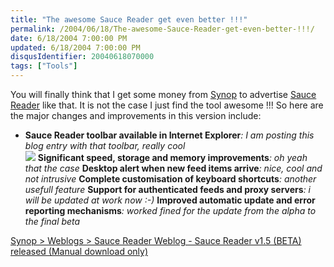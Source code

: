 ```yaml
---
title: "The awesome Sauce Reader get even better !!!"
permalink: /2004/06/18/The-awesome-Sauce-Reader-get-even-better-!!!/
date: 6/18/2004 7:00:00 PM
updated: 6/18/2004 7:00:00 PM
disqusIdentifier: 20040618070000
tags: ["Tools"]
---
```

You will finally think that I get some money from [Synop](http://www.synop.com/) to advertise [Sauce Reader](http://www.synop.com/Products/SauceReader/) like that. It is not the case I just find the tool awesome !!! So here are the major changes and improvements in this version include:

*   <strong>Sauce Reader toolbar available in Internet Explorer</strong><em>: I am posting this blog entry with that toolbar, really cool<br>![](http://www.synop.com/Weblogs/SauceReader/content/binary/Sauce%20Reader%20v1.5%20-%20IE%20Toolbar.PNG)</em> 
<strong>Significant speed, storage and memory improvements</strong><em>: oh yeah that the case</em> 
<strong>Desktop alert when new feed items arrive</strong><em>: nice, cool and not intrusive</em> 
<strong>Complete customisation of keyboard shortcuts</strong><em>: another usefull feature </em>
<strong>Support for authenticated feeds and proxy servers</strong><em>: i will be updated at work now :-)</em> 
<strong>Improved automatic update and error reporting mechanisms</strong><em>: worked fined for the update from the alpha to the final beta</em>

<!-- more -->

[Synop > Weblogs > Sauce Reader Weblog - Sauce Reader v1.5 (BETA) released (Manual download only)](http://www.synop.com/Weblogs/SauceReader/PermaLink.aspx?guid=198714f8-11d1-40bd-a370-e39588fa0c08)
